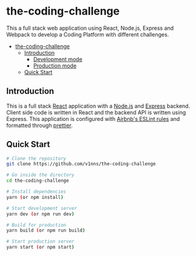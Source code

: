 # the-coding-challenge

This a full stack web application using React, Node.js, Express and Webpack to develop a Coding Platform with different challenges.

- [the-coding-challenge](#the-coding-challenge)
  - [Introduction](#introduction)
    - [Development mode](#development-mode)
    - [Production mode](#production-mode)
  - [Quick Start](#quick-start)

## Introduction

This is a full stack [React](https://reactjs.org/) application with a [Node.js](https://nodejs.org/en/) and [Express](https://expressjs.com/) backend. Client side code is written in React and the backend API is written using Express. This application is configured with [Airbnb's ESLint rules](https://github.com/airbnb/javascript) and formatted through [prettier](https://prettier.io/).

## Quick Start

```bash
# Clone the repository
git clone https://github.com/v1nns/the-coding-challenge

# Go inside the directory
cd the-coding-challenge

# Install dependencies
yarn (or npm install)

# Start development server
yarn dev (or npm run dev)

# Build for production
yarn build (or npm run build)

# Start production server
yarn start (or npm start)
```
